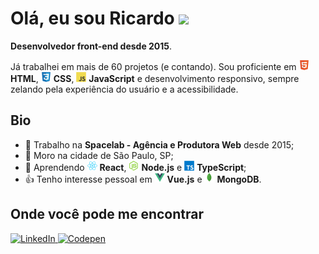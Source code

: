 # Olá, eu sou Ricardo <img src="https://media.giphy.com/media/hvRJCLFzcasrR4ia7z/giphy.gif" width="32">

**Desenvolvedor front-end desde 2015**.

Já trabalhei em mais de 60 projetos (e contando). Sou proficiente em <img src="https://raw.githubusercontent.com/devicons/devicon/master/icons/html5/html5-original.svg" width="16" alt="HTML5 logo"> **HTML**, <img src="https://raw.githubusercontent.com/devicons/devicon/master/icons/css3/css3-original.svg" width="16" alt="CSS3 logo"> **CSS**, <img src="https://raw.githubusercontent.com/devicons/devicon/master/icons/javascript/javascript-original.svg" width="16" alt="JavaScript logo"> **JavaScript** e desenvolvimento responsivo, sempre zelando pela experiência do usuário e a acessibilidade.

## Bio

* 💼 Trabalho na **Spacelab - Agência e Produtora Web** desde 2015;
* 🏡 Moro na cidade de São Paulo, SP;
* 🌱 Aprendendo <img src="https://raw.githubusercontent.com/devicons/devicon/master/icons/react/react-original.svg" width="16" alt="React logo"> **React**, <img src="https://raw.githubusercontent.com/devicons/devicon/master/icons/nodejs/nodejs-original.svg" width="16" alt="Node.js logo"> **Node.js** e <img src="https://raw.githubusercontent.com/devicons/devicon/master/icons/typescript/typescript-original.svg" width="16" alt="TypeScript logo"> **TypeScript**;
* 👍 Tenho interesse pessoal em <img src="https://raw.githubusercontent.com/devicons/devicon/master/icons/vuejs/vuejs-original.svg" width="16" alt="Vue.js logo"> **Vue.js** e <img src="https://raw.githubusercontent.com/devicons/devicon/master/icons/mongodb/mongodb-original.svg" width="16" alt="MongoDB logo"> **MongoDB**.

## Onde você pode me encontrar

<a href="https://www.linkedin.com/in/ricardospalves/">
  <img src="https://img.shields.io/badge/LinkedIn-%230077B5.svg?&style=for-the-badge&logo=linkedin&logoColor=white" alt="LinkedIn">
</a>

<a href="https://codepen.io/ricardospalves">
  <img src="https://img.shields.io/badge/Codepen-%23000.svg?&style=for-the-badge&logo=codepen&logoColor=white" alt="Codepen">
</a>

<!--
**ricardospalves/ricardospalves** is a ✨ _special_ ✨ repository because its `README.md` (this file) appears on your GitHub profile.

Here are some ideas to get you started:

- 🔭 I’m currently working on ...
- 🌱 I’m currently learning ...
- 👯 I’m looking to collaborate on ...
- 🤔 I’m looking for help with ...
- 💬 Ask me about ...
- 📫 How to reach me: ...
- 😄 Pronouns: ...
- ⚡ Fun fact: ...
-->
